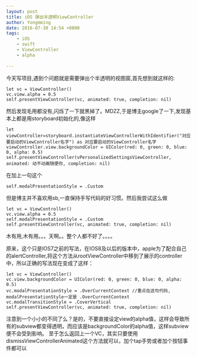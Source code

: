 ```yaml
---
layout: post 
title: iOS 弹出半透明ViewController
author: Yongmming
date: 2016-07-30 14:54 +0800
tags: 
    - iOS
    - swift
    - ViewController
    - alpha
      
---
```


今天写项目,遇到个问题就是需要弹出个半透明的视图窗,首先想到就这样的:

```
let vc = ViewController()
vc.view.alpha = 0.5
self.presentViewController(vc, animated: true, completion: nil)
```

然后发现毛用都没有,闪烁了一下就黑掉了。MDZZ,于是博主google了一下,发现基本上都是用storyboard初始化的,像这样

```
let viewController=storyboard.instantiateViewControllerWithIdentifier("对应要启动的ViewController名字") as 对应要启动的ViewController名字
viewController.view.backgroundColor = UIColor(red: 0, green: 0, blue: 0, alpha: 0.5)
self.presentViewController(vPersonalizedSettingsViewController, animated: 动不动画随便你, completion: nil)
```

在加上一句这个

```
self.modalPresentationStyle = .Custom
```

但是博主并不喜欢用sb,一直保持手写代码的好习惯。然后我尝试这么做

```
let vc = ViewController()
vc.view.alpha = 0.5
self.modalPresentationStyle = .Custom
self.presentViewController(vc, animated: true, completion: nil)

```


木有用,木有用。。。天啊。。整个人都不好了。。。。

原来，这个只是IOS7之前的写法，在IOS8及以后的版本中，apple为了配合自己的alertController,将这个方法从rootViewController中移到了展示的controller中，所以正确的写法现在变成了这样：

```
let vc = ViewController()
vc.view.backgroundColor = UIColor(red: 0, green: 0, blue: 0, alpha: 0.5)
vc.modalPresentationStyle = .OverCurrentContext //重点在这句代码, modalPresentationStyle一定是 .OverCurrentContext
vc.modalTransitionStyle = .CoverVertical
self.presentViewController(vc, animated: true, completion: nil)

```

注意到一个小小的不同了么？是的，不要直接设定view的alpha值，这样会导致所有的subview都变得透明，而应该是backgroundColor的alpha值，这样subview便不会受到影响。
至于怎么返回上一个VC，其实只要使用dismissViewControllerAnimated这个方法就可以，加个tap手势或者加个按钮事件都可以


